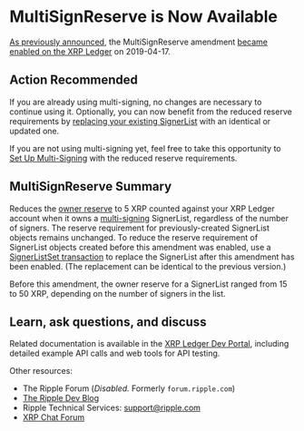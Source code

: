 # MultiSignReserve is Now Available

[As previously announced](https://developers.ripple.com/blog/2019/multisignreserve-expected.html), the MultiSignReserve amendment [became enabled on the XRP Ledger](https://xrpcharts.ripple.com/#/transactions/C421E1D08EFD78E6B8D06B085F52A34A681D0B51AE62A018527E1B8F54C108FB) on 2019-04-17.

## Action Recommended

If you are already using multi-signing, no changes are necessary to continue using it. Optionally, you can now benefit from the reduced reserve requirements by [replacing your existing SignerList](https://developers.ripple.com/set-up-multi-signing.html) with an identical or updated one.

If you are not using multi-signing yet, feel free to take this opportunity to [Set Up Multi-Signing](https://developers.ripple.com/set-up-multi-signing.html) with the reduced reserve requirements.


## MultiSignReserve Summary

Reduces the [owner reserve](https://developers.ripple.com/reserves.html#owner-reserves) to 5 XRP counted against your XRP Ledger account when it owns a [multi-signing](https://developers.ripple.com/multi-signing.html) SignerList, regardless of the number of signers. The reserve requirement for previously-created SignerList objects remains unchanged. To reduce the reserve requirement of SignerList objects created before this amendment was enabled, use a [SignerListSet transaction](https://developers.ripple.com/signerlistset.html) to replace the SignerList after this amendment has been enabled. (The replacement can be identical to the previous version.)

Before this amendment, the owner reserve for a SignerList ranged from 15 to 50 XRP, depending on the number of signers in the list.


## Learn, ask questions, and discuss
Related documentation is available in the [XRP Ledger Dev Portal](https://developers.ripple.com/), including detailed example API calls and web tools for API testing.

Other resources:

* The Ripple Forum (_Disabled._ Formerly `forum.ripple.com`)
* [The Ripple Dev Blog](https://ripple.com/dev-blog/)
* Ripple Technical Services: <support@ripple.com>
* [XRP Chat Forum](http://www.xrpchat.com/)